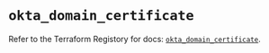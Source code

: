 # `okta_domain_certificate`

Refer to the Terraform Registory for docs: [`okta_domain_certificate`](https://registry.terraform.io/providers/okta/okta/4.6.3/docs/resources/domain_certificate).
